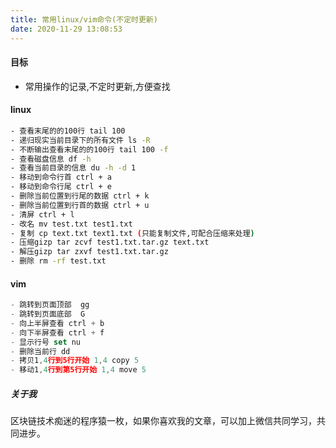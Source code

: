 ```yaml
---
title: 常用linux/vim命令(不定时更新)
date: 2020-11-29 13:08:53
---
```


#### 目标
-  常用操作的记录,不定时更新,方便查找

#### linux
```bash
- 查看末尾的的100行 tail 100 
- 递归现实当前目录下的所有文件 ls -R
- 不断输出查看末尾的的100行 tail 100 -f
- 查看磁盘信息 df -h
- 查看当前目录的信息 du -h -d 1
- 移动到命令行首 ctrl + a
- 移动到命令行尾 ctrl + e
- 删除当前位置到行尾的数据 ctrl + k
- 删除当前位置到行首的数据 ctrl + u
- 清屏 ctrl + l
- 改名 mv test.txt test1.txt
- 复制 cp text.txt text1.txt (只能复制文件,可配合压缩来处理)
- 压缩gizp tar zcvf test1.txt.tar.gz text.txt
- 解压gizp tar zxvf test1.txt.tar.gz 
- 删除 rm -rf test.txt
```

#### vim
```javascript
- 跳转到页面顶部  gg
- 跳转到页面底部  G
- 向上半屏查看 ctrl + b
- 向下半屏查看 ctrl + f
- 显示行号 set nu
- 删除当前行 dd
- 拷贝1,4行到5行开始 1,4 copy 5 
- 移动1,4行到第5行开始 1,4 move 5
```


##### 关于我
区块链技术痴迷的程序猿一枚，如果你喜欢我的文章，可以加上微信共同学习，共同进步。  



